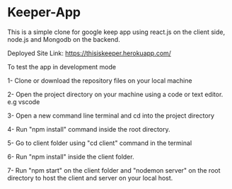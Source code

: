 # Keeper-App
This is a simple clone for google keep app using react.js on the client side, node.js and Mongodb on the backend.

Deployed Site Link: https://thisiskeeper.herokuapp.com/

To test the app in development mode

1- Clone or download the repository files on your local machine



2- Open the project directory on your machine using a code or text editor. e.g vscode



3- Open a new command line terminal and cd into the project directory



4- Run "npm install" command inside the root directory.



5- Go to client folder using "cd client" command in the terminal



6- Run "npm install" inside the client folder.



7- Run "npm start" on the client folder and "nodemon server" on the root directory to host the client and server on your local host.
